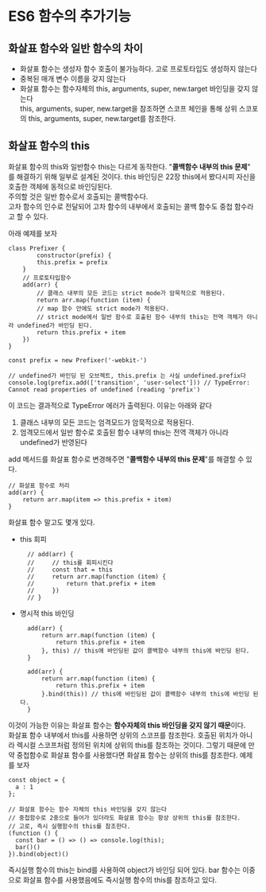 # ES6 함수의 추가기능
## 화살표 함수와 일반 함수의 차이
- 화살표 함수는 생성자 함수 호출이 불가능하다. 고로 프로토타입도 생성하지 않는다
- 중복된 매개 변수 이름을 갖지 않는다
- 화살표 함수는 함수자체의 this, arguments, super, new.target 바인딩을 갖지 않는다<br>
  this, arguments, super, new.target을 참조하면 스코프 체인을 통해 상위 스코포의 this, arguments, super, new.target를 참조한다.

## 화살표 함수의 this
화살표 함수의 this와 일반함수 this는 다르게 동작한다.
"**콜백함수 내부의 this 문제**" 를 해결하기 위해 일부로 설계된 것이다.
this 바인딩은 22장 this에서 봤다시피 자신을 호출한 객체에 동적으로 바인딩된다.<br/>
주의할 것은 일반 함수로서 호출되는 콜백함수다.<br/>
고차 함수의 인수로 전달되어 고차 함수의 내부에서 호출되는 콜백 함수도 중첩 함수라고 할 수 있다.

아래 예제를 보자 

    class Prefixer {
            constructor(prefix) {
            this.prefix = prefix
        }
        // 프로토타입함수
        add(arr) {
            // 클래스 내부의 모든 코드는 strict mode가 암묵적으로 적용된다.
            return arr.map(function (item) {
            // map 함수 안에도 strict mode가 적용된다.
            // strict mode에서 일반 함수로 호출된 함수 내부의 this는 전역 객체가 아니라 undefined가 바인딩 된다.
            return this.prefix + item
        })
    }

    const prefix = new Prefixer('-webkit-')
    
    // undefined가 바인딩 된 오브젝트, this.prefix 는 사실 undefined.prefix다
    console.log(prefix.add(['transition', 'user-select'])) // TypeError: Cannot read properties of undefined (reading 'prefix')

이 코드는 결과적으로 TypeError 에러가 출력된다. 이유는 아래와 같다
1. 클래스 내부의 모든 코드는 엄격모드가 암묵적으로 적용된다.
2. 엄격모드에서 일반 함수로 호출된 함수 내부의 this는 전역 객체가 아니라 undefined가 반영된다

add 메서드를 화살표 함수로 변경해주면 "**콜백함수 내부의 this 문제**"를 해결할 수 있다.

    // 화살표 함수로 처리
    add(arr) {
        return arr.map(item => this.prefix + item)
    }

화살표 함수 말고도 몇개 있다.
- this 회피  

        // add(arr) {
        //     // this를 회피시킨다
        //     const that = this
        //     return arr.map(function (item) {
        //         return that.prefix + item
        //     })
        // }

- 명시적 this 바인딩

        add(arr) {
            return arr.map(function (item) {
                return this.prefix + item
            }, this) // this에 바인딩된 값이 콜백함수 내부의 this에 바인딩 된다.
        }
    
        add(arr) {
            return arr.map(function (item) {
                return this.prefix + item
            }.bind(this)) // this에 바인딩된 값이 콜백함수 내부의 this에 바인딩 된다.
        }

이것이 가능한 이유는 화살표 함수는 **함수자체의 this 바인딩을 갖지 않기 때문**이다.<br/>
화살표 함수 내부에서 this를 사용하면 상위의 스코프를 참조한다.
호출된 위치가 아니라 렉시컬 스코프처럼 정의된 위치에 상위의 this를 참조하는 것이다.
그렇기 때문에 만약 중첩함수로 화살표 함수를 사용했다면 화살표 함수는 상위의 this를 참조한다.
예제를 보자


    const object = {
      a : 1
    };

    // 화살표 함수는 함수 자체의 this 바인딩을 갖지 않는다
    // 중첩함수로 2중으로 들어가 있더라도 화살표 함수는 항상 상위의 this를 참조한다.
    // 고로, 즉시 실행함수의 this를 참조한다.
    (function () {
      const bar = () => () => console.log(this);
      bar()()
    }).bind(object)()

즉시실행 함수의 this는 bind를 사용하여 object가 바인딩 되어 있다.
bar 함수는 이중으로 화살표 함수를 사용했음에도 즉시실행 함수의 this를 참조하고 있다.


